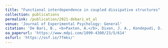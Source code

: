 ```yaml
---
title: "Functional interdependence in coupled dissipative structures"
collection: publications
permalink: /publication/2021-debari_et_al
venue: 'Journal of Experimental Psychology: General'
citation: 'De Bari, B., <b>Paxton, A.</b>, Dixon, J. A., Kondepudi, D., & Kay, B. A. (2021). Functional interdependence in coupled dissipative structures: Physical foundations of biological intra- and inter-organism. <i>Entropy</i>,<i>23</i>(5), 614. doi: 10.3390/e23050614'
oa_paperurl: 'https://www.mdpi.com/1099-4300/23/5/614'
osfurl: 'https://osf.io/7fmks/'
---
```

